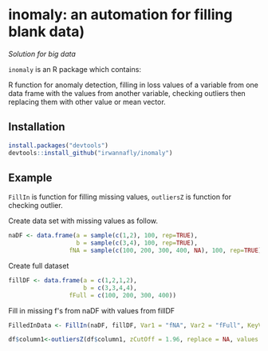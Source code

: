inomaly: an automation for filling blank data)
=====================================================================================================

*Solution for big data*

`inomaly` is an R package which contains:

R function for anomaly detection, filling in loss values of a variable from one data frame with the values from another variable, checking outliers then replacing them with other value or mean vector.

Installation
------------

``` r
install.packages("devtools")
devtools::install_github("irwannafly/inomaly")
```




Example
------------

`FillIn` is function for filling missing values, 
`outliersZ` is function for checking outlier.


Create data set with missing values as follow.
``` r
naDF <- data.frame(a = sample(c(1,2), 100, rep=TRUE), 
                   b = sample(c(3,4), 100, rep=TRUE), 
                 fNA = sample(c(100, 200, 300, 400, NA), 100, rep=TRUE))
```
Create full dataset
``` r
fillDF <- data.frame(a = c(1,2,1,2), 
                     b = c(3,3,4,4),
                 fFull = c(100, 200, 300, 400))
```
Fill in missing f's from naDF with values from fillDF
``` r
FilledInData <- FillIn(naDF, fillDF, Var1 = "fNA", Var2 = "fFull", KeyVar = c("a", "b"))
```
``` r
df$column1<-outliersZ(df$column1, zCutOff = 1.96, replace = NA, values = FALSE, digits = 4)
```



